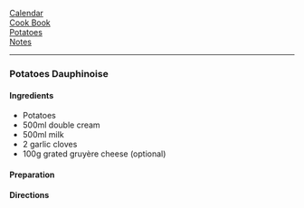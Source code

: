 [Calendar](https://github.com/vmsmith/EDT/blob/master/calendar.md)     
[Cook Book](https://github.com/vmsmith/CookBook/blob/master/README.md)    
[Potatoes](https://github.com/vmsmith/CookBook/blob/master/potatoes.md)    
[Notes](https://github.com/vmsmith/CookBook/blob/master/notes.md)    

-----  

### Potatoes Dauphinoise     

#### Ingredients   
* Potatoes   
* 500ml double cream
* 500ml milk
* 2 garlic cloves
* 100g grated gruyère cheese (optional)

#### Preparation    


#### Directions   
